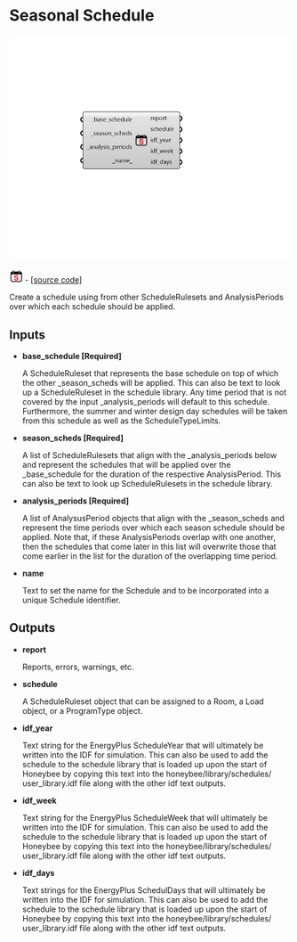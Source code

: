 # Seasonal Schedule

![](../../.gitbook/assets/Seasonal_Schedule.png)

![](../../.gitbook/assets/Seasonal_Schedule%20%281%29.png) - [\[source code\]](https://github.com/ladybug-tools/honeybee-grasshopper-energy/blob/master/honeybee_grasshopper_energy/src//HB%20Seasonal%20Schedule.py)

Create a schedule using from other ScheduleRulesets and AnalysisPeriods over which each schedule should be applied.

## Inputs

* **base\_schedule \[Required\]**

  A ScheduleRuleset that represents the base schedule on top of which the other \_season\_scheds will be applied. This can also be text to look up a ScheduleRuleset in the schedule library. Any time period that is not covered by the input \_analysis\_periods will default to this schedule. Furthermore, the summer and winter design day schedules will be taken from this schedule as well as the ScheduleTypeLimits. 

* **season\_scheds \[Required\]**

  A list of ScheduleRulesets that align with the \_analysis\_periods below and represent the schedules that will be applied over the \_base\_schedule for the duration of the respective AnalysisPeriod. This can also be text to look up ScheduleRulesets in the schedule library. 

* **analysis\_periods \[Required\]**

  A list of AnalysusPeriod objects that align with the \_season\_scheds and represent the time periods over which each season schedule should be applied. Note that, if these AnalysisPeriods overlap with one another, then the schedules that come later in this list will overwrite those that come earlier in the list for the duration of the overlapping time period. 

* **name**

  Text to set the name for the Schedule and to be incorporated into a unique Schedule identifier. 

## Outputs

* **report**

  Reports, errors, warnings, etc. 

* **schedule**

  A ScheduleRuleset object that can be assigned to a Room, a Load object, or a ProgramType object. 

* **idf\_year**

  Text string for the EnergyPlus ScheduleYear that will ultimately be written into the IDF for simulation. This can also be used to add the schedule to the schedule library that is loaded up upon the start of Honeybee by copying this text into the honeybee/library/schedules/ user\_library.idf file along with the other idf text outputs. 

* **idf\_week**

  Text string for the EnergyPlus ScheduleWeek that will ultimately be written into the IDF for simulation. This can also be used to add the schedule to the schedule library that is loaded up upon the start of Honeybee by copying this text into the honeybee/library/schedules/ user\_library.idf file along with the other idf text outputs. 

* **idf\_days**

  Text strings for the EnergyPlus SchedulDays that will ultimately be written into the IDF for simulation. This can also be used to add the schedule to the schedule library that is loaded up upon the start of Honeybee by copying this text into the honeybee/library/schedules/ user\_library.idf file along with the other idf text outputs. 

